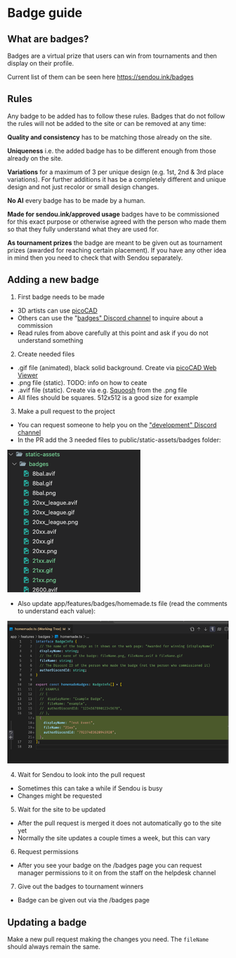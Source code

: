 # Badge guide

## What are badges?

Badges are a virtual prize that users can win from tournaments and then display on their profile.

Current list of them can be seen here https://sendou.ink/badges

## Rules

Any badge to be added has to follow these rules. Badges that do not follow the rules will not be added to the site or can be removed at any time:

**Quality and consistency** has to be matching those already on the site.

**Uniqueness** i.e. the added badge has to be different enough from those already on the site.

**Variations** for a maximum of 3 per unique design (e.g. 1st, 2nd & 3rd place variations). For further additions it has be a completely different and unique design and not just recolor or small design changes.

**No AI** every badge has to be made by a human.

**Made for sendou.ink/approved usage** badges have to be commissioned for this exact purpose or otherwise agreed with the person who made them so that they fully understand what they are used for.

**As tournament prizes** the badge are meant to be given out as tournament prizes (awarded for reaching certain placement). If you have any other idea in mind then you need to check that with Sendou separately.

## Adding a new badge

1. First badge needs to be made
- 3D artists can use [picoCAD](https://johanpeitz.itch.io/picocad)
- Others can use the "[badges" Discord channel](https://discord.gg/sendou) to inquire about a commission
- Read rules from above carefully at this point and ask if you do not understand something
2. Create needed files
- .gif file (animated), black solid background. Create via [picoCAD Web Viewer](https://lucatronica.github.io/picocad-web-viewer/)
- .png file (static). TODO: info on how to ceate
- .avif file (static). Create via e.g. [Squoosh](https://squoosh.app/) from the .png file
- All files should be squares. 512x512 is a good size for example
3. Make a pull request to the project
- You can request someone to help you on the ["development" Discord channel](https://discord.gg/sendou)
- In the PR add the 3 needed files to public/static-assets/badges folder:

![alt text](img/badges-1.png)

- Also update app/features/badges/homemade.ts file (read the comments to understand each value):

![alt text](img/badges-2.png)

4. Wait for Sendou to look into the pull request
- Sometimes this can take a while if Sendou is busy
- Changes might be requested

5. Wait for the site to be updated
- After the pull request is merged it does not automatically go to the site yet
- Normally the site updates a couple times a week, but this can vary

6. Request permissions
- After you see your badge on the /badges page you can request manager permissions to it on from the staff on the helpdesk channel

7. Give out the badges to tournament winners
- Badge can be given out via the /badges page

## Updating a badge

Make a new pull request making the changes you need. The `fileName` should always remain the same.
